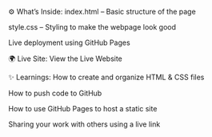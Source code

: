 ⚙️ What’s Inside:
index.html – Basic structure of the page

style.css – Styling to make the webpage look good

Live deployment using GitHub Pages

🌍 Live Site:
View the Live Website

✨ Learnings:
How to create and organize HTML & CSS files

How to push code to GitHub

How to use GitHub Pages to host a static site

Sharing your work with others using a live link